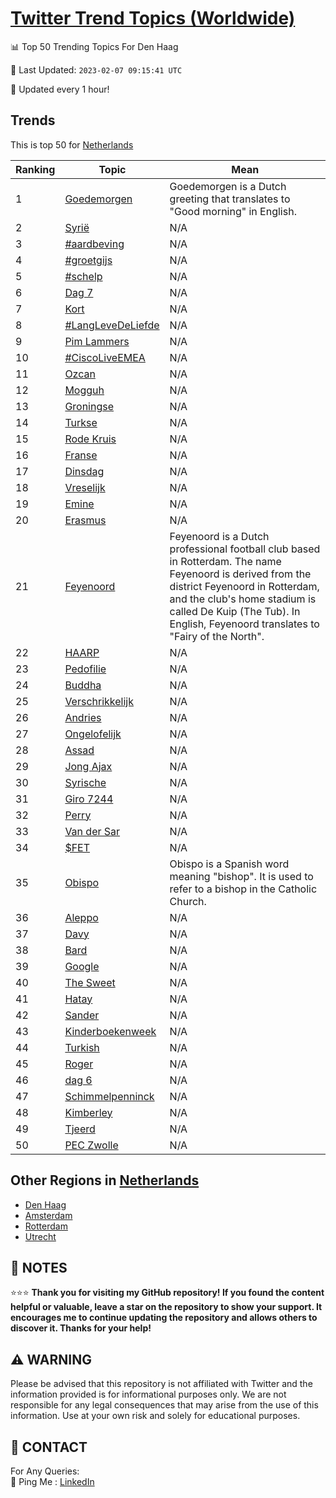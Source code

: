 [Twitter Trend Topics (Worldwide)](https://github.com/ErcinDedeoglu/Twitter-Trend-Topics)
==========


📊 Top 50 Trending Topics For Den Haag

📆 Last Updated: `2023-02-07 09:15:41 UTC`

🔧 Updated every 1 hour!


## Trends

This is top 50 for [Netherlands](</Netherlands>)

| Ranking | Topic | Mean |
| ------- | ------------ | ------------ |
| 1 | [Goedemorgen](http://twitter.com/search?q=Goedemorgen) | Goedemorgen is a Dutch greeting that translates to "Good morning" in English. |
| 2 | [Syrië](http://twitter.com/search?q=Syri%c3%ab) | N/A |
| 3 | [#aardbeving](http://twitter.com/search?q=%23aardbeving) | N/A |
| 4 | [#groetgijs](http://twitter.com/search?q=%23groetgijs) | N/A |
| 5 | [#schelp](http://twitter.com/search?q=%23schelp) | N/A |
| 6 | [Dag 7](http://twitter.com/search?q=Dag+7) | N/A |
| 7 | [Kort](http://twitter.com/search?q=Kort) | N/A |
| 8 | [#LangLeveDeLiefde](http://twitter.com/search?q=%23LangLeveDeLiefde) | N/A |
| 9 | [Pim Lammers](http://twitter.com/search?q=Pim+Lammers) | N/A |
| 10 | [#CiscoLiveEMEA](http://twitter.com/search?q=%23CiscoLiveEMEA) | N/A |
| 11 | [Ozcan](http://twitter.com/search?q=Ozcan) | N/A |
| 12 | [Mogguh](http://twitter.com/search?q=Mogguh) | N/A |
| 13 | [Groningse](http://twitter.com/search?q=Groningse) | N/A |
| 14 | [Turkse](http://twitter.com/search?q=Turkse) | N/A |
| 15 | [Rode Kruis](http://twitter.com/search?q=Rode+Kruis) | N/A |
| 16 | [Franse](http://twitter.com/search?q=Franse) | N/A |
| 17 | [Dinsdag](http://twitter.com/search?q=Dinsdag) | N/A |
| 18 | [Vreselijk](http://twitter.com/search?q=Vreselijk) | N/A |
| 19 | [Emine](http://twitter.com/search?q=Emine) | N/A |
| 20 | [Erasmus](http://twitter.com/search?q=Erasmus) | N/A |
| 21 | [Feyenoord](http://twitter.com/search?q=Feyenoord) | Feyenoord is a Dutch professional football club based in Rotterdam. The name Feyenoord is derived from the district Feyenoord in Rotterdam, and the club's home stadium is called De Kuip (The Tub). In English, Feyenoord translates to "Fairy of the North". |
| 22 | [HAARP](http://twitter.com/search?q=HAARP) | N/A |
| 23 | [Pedofilie](http://twitter.com/search?q=Pedofilie) | N/A |
| 24 | [Buddha](http://twitter.com/search?q=Buddha) | N/A |
| 25 | [Verschrikkelijk](http://twitter.com/search?q=Verschrikkelijk) | N/A |
| 26 | [Andries](http://twitter.com/search?q=Andries) | N/A |
| 27 | [Ongelofelijk](http://twitter.com/search?q=Ongelofelijk) | N/A |
| 28 | [Assad](http://twitter.com/search?q=Assad) | N/A |
| 29 | [Jong Ajax](http://twitter.com/search?q=Jong+Ajax) | N/A |
| 30 | [Syrische](http://twitter.com/search?q=Syrische) | N/A |
| 31 | [Giro 7244](http://twitter.com/search?q=Giro+7244) | N/A |
| 32 | [Perry](http://twitter.com/search?q=Perry) | N/A |
| 33 | [Van der Sar](http://twitter.com/search?q=Van+der+Sar) | N/A |
| 34 | [$FET](http://twitter.com/search?q=%24FET) | N/A |
| 35 | [Obispo](http://twitter.com/search?q=Obispo) | Obispo is a Spanish word meaning "bishop". It is used to refer to a bishop in the Catholic Church. |
| 36 | [Aleppo](http://twitter.com/search?q=Aleppo) | N/A |
| 37 | [Davy](http://twitter.com/search?q=Davy) | N/A |
| 38 | [Bard](http://twitter.com/search?q=Bard) | N/A |
| 39 | [Google](http://twitter.com/search?q=Google) | N/A |
| 40 | [The Sweet](http://twitter.com/search?q=The+Sweet) | N/A |
| 41 | [Hatay](http://twitter.com/search?q=Hatay) | N/A |
| 42 | [Sander](http://twitter.com/search?q=Sander) | N/A |
| 43 | [Kinderboekenweek](http://twitter.com/search?q=Kinderboekenweek) | N/A |
| 44 | [Turkish](http://twitter.com/search?q=Turkish) | N/A |
| 45 | [Roger](http://twitter.com/search?q=Roger) | N/A |
| 46 | [dag 6](http://twitter.com/search?q=dag+6) | N/A |
| 47 | [Schimmelpenninck](http://twitter.com/search?q=Schimmelpenninck) | N/A |
| 48 | [Kimberley](http://twitter.com/search?q=Kimberley) | N/A |
| 49 | [Tjeerd](http://twitter.com/search?q=Tjeerd) | N/A |
| 50 | [PEC Zwolle](http://twitter.com/search?q=PEC+Zwolle) | N/A |



## Other Regions in [Netherlands](</Netherlands>)

* [Den Haag](</Netherlands/Den Haag.md>)
* [Amsterdam](</Netherlands/Amsterdam.md>)
* [Rotterdam](</Netherlands/Rotterdam.md>)
* [Utrecht](</Netherlands/Utrecht.md>)



## 📝 NOTES

⭐⭐⭐ **Thank you for visiting my GitHub repository! If you found the content helpful or valuable, leave a star on the repository to show your support. It encourages me to continue updating the repository and allows others to discover it. Thanks for your help!**


## ⚠️ WARNING

Please be advised that this repository is not affiliated with Twitter and the information provided is for informational purposes only. We are not responsible for any legal consequences that may arise from the use of this information. Use at your own risk and solely for educational purposes.


## 📨 CONTACT

 For Any Queries:  
            🏓 Ping Me : [LinkedIn](https://www.linkedin.com/in/ercindedeoglu/)
